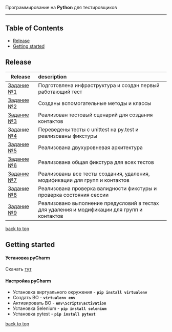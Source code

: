 Программирование на **Python** для тестировщиков

---

<!-- START doctoc generated TOC please keep comment here to allow auto update -->
<!-- DON'T EDIT THIS SECTION, INSTEAD RE-RUN doctoc TO UPDATE -->
## Table of Contents

- [Release](#release)
- [Getting started](#getting-started)

<!-- END doctoc generated TOC please keep comment here to allow auto update -->

## Release
| **Release** | **description** |
|----------------|:---------|
| [Задание №1](https://github.com/OnielliUnit/python_addressbook/releases/tag/v1.0.0) | Подготовлена инфраструктура и создан первый работающий тест |
| [Задание №2](https://github.com/OnielliUnit/python_addressbook/releases/tag/v1.0.1) | Созданы вспомогательные методы и классы |
| [Задание №3](https://github.com/OnielliUnit/python_addressbook/releases/tag/v1.0.2) | Реализован тестовый сценарий для создания контактов |
| [Задание №4](https://github.com/OnielliUnit/python_addressbook/releases/tag/v1.0.3) | Переведены тесты с unittest на py.test и реализованы фикстуры |
| [Задание №5](https://github.com/OnielliUnit/python_addressbook/releases/tag/v1.0.4) | Реализована двухуровневая архитектура |
| [Задание №6](https://github.com/OnielliUnit/python_addressbook/releases/tag/v1.0.5) | Реализована общая фикстура для всех тестов |
| [Задание №7](https://github.com/OnielliUnit/python_addressbook/releases/tag/v1.0.6) | Реализованы все тесты создания, удаления, модификации для групп и контактов |
| [Задание №8](https://github.com/OnielliUnit/python_addressbook/releases/tag/v1.0.7) | Реализована проверка валидности фикстуры и проверка состояния сессии |
| [Задание №9](https://github.com/OnielliUnit/python_addressbook/releases/tag/v1.0.8) | Реализовано выполнение предусловий в тестах для удаления и модификации для групп и контактов |

[back to top](#table-of-contents)

## Getting started
#### Установка pyCharm
Скачать [тут](https://www.jetbrains.com/ru-ru/pycharm/download/download-thanks.html?platform=windows&code=PCC)

#### Настройка pyCharm
- Установка виртуального окружения - **`pip install virtualenv`**
- Создать ВО - **`virtualenv env`**
- Активировать ВО - **`env\Scripts\activation`**
- Установка Selenium - **`pip install selenium`**
- Установка pytest - **`pip install pytest`**

[back to top](#table-of-contents)
